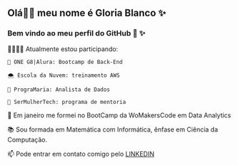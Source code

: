 ## Olá👋😉 meu nome é **Gloria Blanco** ✨ 
### Bem vindo ao meu perfil do GitHub 🐥 ✨ 

👩🏻‍💻🍀 Atualmente estou participando:

    🐥 ONE G8|Alura: Bootcamp de Back-End

    🌨️ Escola da Nuvem: treinamento AWS  

    🧿 PrograMaria: Analista de Dados

    🎀 SerMulherTech: programa de mentoria


🦋 Em janeiro me formei no BootCamp da WoMakersCode em Data Analytics

📚 Sou formada em Matemática com Informática, ênfase em Ciência da Computação.

📫 Pode entrar em contato comigo pelo [LINKEDIN](https://www.linkedin.com/in/gloriablanco/)
  
